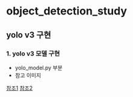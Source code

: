 # object_detection_study

## yolo v3 구현
### 1. yolo v3 모델 구현
- yolo_model.py 부분
- 참고 이미지




[참조1](http://datahacker.rs/tensorflow2-0-yolov3/)
[참조2](https://www.programmersought.com/article/2967815530/)
